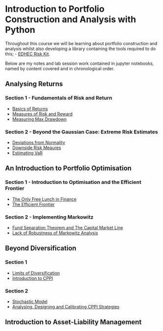 # Introduction to Portfolio Construction and Analysis with Python

Throughout this course we will be learning about portfolio construction and analysis whilst also developing a library containing the tools required to do this; - [EDHEC Risk Kit](https://github.com/hideonmog/Investment-Management-with-Python/blob/main/Course-01/edhec_risk_kit.py).

Below are my notes and lab session work contained in jupyter notebooks, named by content covered and in chronological order.

## Analysing Returns

### Section 1 - Fundamentals of Risk and Return
- [Basics of Returns](https://github.com/hideonmog/Investment-Management-with-Python/blob/main/Course-01/01-basics-of-returns.ipynb)
- [Measures of Risk and Reward](https://github.com/hideonmog/Investment-Management-with-Python/blob/main/Course-01/02-measures-of-risk-and-reward.ipynb)
- [Measuring Max Drawdown](https://github.com/hideonmog/Investment-Management-with-Python/blob/main/Course-01/03-measuring-max-drawdown.ipynb)

### Section 2 - Beyond the Gaussian Case: Extreme Risk Estimates 
- [Deviations from Normality](https://github.com/hideonmog/Investment-Management-with-Python/blob/main/Course-01/04-deviations-from-normality.ipynb) 
- [Downside Risk Meaures](https://github.com/hideonmog/Investment-Management-with-Python/blob/main/Course-01/05-downside-risk-measures.ipynb) 
- [Estimating VaR](https://github.com/hideonmog/Investment-Management-with-Python/blob/main/Course-01/06-estimating-var.ipynb)

## An Introduction to Portfolio Optimisation

### Section 1 - Introduction to Optimisation and the Efficient Frontier 
- [The Only Free Lunch in Finance](https://github.com/hideonmog/Investment-Management-with-Python/blob/main/Course-01/07-the-only-free-lunch.ipynb)
- [The Efficient Frontier](https://github.com/hideonmog/Investment-Management-with-Python/blob/main/Course-01/08-efficient-frontier.ipynb)

### Section 2 - Implementing Markowitz
- [Fund Separation Theorem and The Capital Market Line](https://github.com/hideonmog/Investment-Management-with-Python/blob/main/Course-01/09-fund-separation-theorem.ipynb)
- [Lack of Robustness of Markowitz Analysis](https://github.com/hideonmog/Investment-Management-with-Python/blob/main/Course-01/10-robustness-of-markowitz.ipynb)

## Beyond Diversification

### Section 1
- [Limits of Diversification](https://github.com/hideonmog/Investment-Management-with-Python/blob/main/Course-01/11-limits-of-diversification.ipynb)
- [Introduction to CPPI](https://github.com/hideonmog/Investment-Management-with-Python/blob/main/Course-01/12-intro-to-cppi.ipynb)

### Section 2
- [Stochastic Model](https://github.com/hideonmog/Investment-Management-with-Python/blob/main/Course-01/13-random-walks-monte-carlo.ipynb)
- [Analysing, Designing and Calibrating CPPI Strategies](https://github.com/hideonmog/Investment-Management-with-Python/blob/main/Course-01/14-cppi-strategies.ipynb)

## Introduction to Asset-Liability Management 